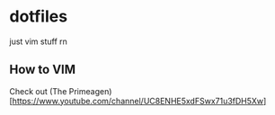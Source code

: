 # dotfiles
just vim stuff rn

## How to VIM
Check out (The Primeagen)[https://www.youtube.com/channel/UC8ENHE5xdFSwx71u3fDH5Xw]
